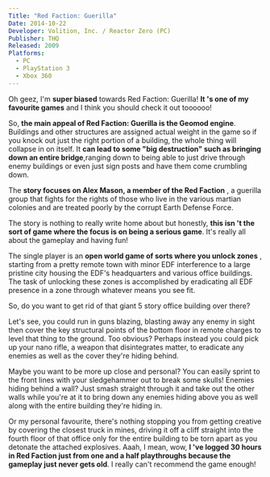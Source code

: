 ```yaml
---
Title: "Red Faction: Guerilla"
Date: 2014-10-22
Developer: Volition, Inc. / Reactor Zero (PC)  
Publisher: THQ  
Released: 2009  
Platforms:
  - PC
  - PlayStation 3
  - Xbox 360
---
```


Oh geez, I'm **super biased** towards Red Faction: Guerilla! **It 's one of my
favourite games** and I think you should check it out toooooo!

So, **the main appeal of Red Faction: Guerilla is the Geomod engine**.
Buildings and other structures are assigned actual weight in the game so if
you knock out just the right portion of a building, the whole thing will
collapse in on itself. It **can lead to some "big destruction" such as
bringing down an entire bridge**,ranging down to being able to just drive
through enemy buildings or even just sign posts and have them come crumbling
down.

The **story focuses on Alex Mason, a member of the Red Faction** , a guerilla
group that fights for the rights of those who live in the various martian
colonies and are treated poorly by the corrupt Earth Defense Force.

The story is nothing to really write home about but honestly, **this isn 't
the sort of game where the focus is on being a serious game**. It's really all
about the gameplay and having fun!

The single player is an **open world game of sorts where you unlock zones** ,
starting from a pretty remote town with minor EDF interference to a large
pristine city housing the EDF's headquarters and various office buildings. The
task of unlocking these zones is accomplished by eradicating all EDF presence
in a zone through whatever means you see fit.

So, do you want to get rid of that giant 5 story office building over there?

Let's see, you could run in guns blazing, blasting away any enemy in sight
then cover the key structural points of the bottom floor in remote charges to
level that thing to the ground. Too obvious? Perhaps instead you could pick up
your nano rifle, a weapon that disintegrates matter, to eradicate any enemies
as well as the cover they're hiding behind.

Maybe you want to be more up close and personal? You can easily sprint to the
front lines with your sledgehammer out to break some skulls! Enemies hiding
behind a wall? Just smash straight through it and take out the other walls
while you're at it to bring down any enemies hiding above you as well along
with the entire building they're hiding in.

Or my personal favourite, there's nothing stopping you from getting creative
by covering the closest truck in mines, driving it off a cliff straight into
the fourth floor of that office only for the entire building to be torn apart
as you detonate the attached explosives. Aaah, I mean, wow, **I 've logged 30
hours in Red Faction just from one and a half playthroughs because the
gameplay just never gets old**. I really can't recommend the game enough!

